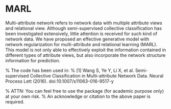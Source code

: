 # MARL
Multi-attribute network refers to network data with multiple attribute views and relational view. Although semi-supervised collective classification has been investigated extensively, little attention is received for such kind of network data.
We have proposed an effective generative model with network regularization for multi-attribute and relational learning (MARL). This model is not only able to effectively exploit the information contained in different types of attribute views, but also incorporate the network
structure information for prediction. 

% The code has been used in:
%  [1] Wang S, Ye Y, Li X, et al. Semi-supervised Collective Classification in Multi-attribute Network Data. Neural Process Lett (2016). doi:10.1007/s11063-016-9517-y

% ATTN: You can feel free to use the package (for academic purpose only) at your own risk. 
% An acknowledge or citation to the above paper is required. 
